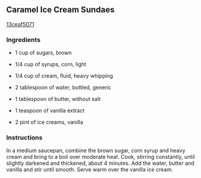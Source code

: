 ## Caramel Ice Cream Sundaes

[13ceaf5071](http://www.foodandwine.com/recipes/caramel-ice-cream-sundaes)

### Ingredients

 - 1 cup of sugars, brown

 - 1/4 cup of syrups, corn, light

 - 1/4 cup of cream, fluid, heavy whipping

 - 2 tablespoon of water, bottled, generic

 - 1 tablespoon of butter, without salt

 - 1 teaspoon of vanilla extract

 - 2 pint of ice creams, vanilla

### Instructions

In a medium saucepan, combine the brown sugar, corn syrup and heavy cream and bring to a boil over moderate heat. Cook, stirring constantly, until slightly darkened and thickened, about 4 minutes. Add the water, butter and vanilla and stir until smooth. Serve warm over the vanilla ice cream.